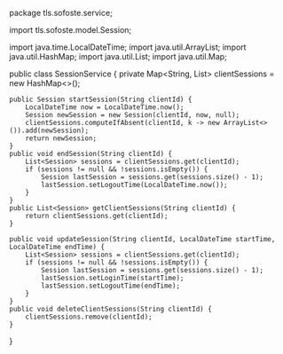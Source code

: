 package tls.sofoste.service;

import tls.sofoste.model.Session;

import java.time.LocalDateTime;
import java.util.ArrayList;
import java.util.HashMap;
import java.util.List;
import java.util.Map;

public class SessionService {
private Map<String, List<Session>> clientSessions = new HashMap<>();

    public Session startSession(String clientId) {
        LocalDateTime now = LocalDateTime.now();
        Session newSession = new Session(clientId, now, null);
        clientSessions.computeIfAbsent(clientId, k -> new ArrayList<>()).add(newSession);
        return newSession;
    }
    public void endSession(String clientId) {
        List<Session> sessions = clientSessions.get(clientId);
        if (sessions != null && !sessions.isEmpty()) {
            Session lastSession = sessions.get(sessions.size() - 1);
            lastSession.setLogoutTime(LocalDateTime.now());
        }
    }
    public List<Session> getClientSessions(String clientId) {
        return clientSessions.get(clientId);
    }

    public void updateSession(String clientId, LocalDateTime startTime, LocalDateTime endTime) {
        List<Session> sessions = clientSessions.get(clientId);
        if (sessions != null && !sessions.isEmpty()) {
            Session lastSession = sessions.get(sessions.size() - 1);
            lastSession.setLoginTime(startTime);
            lastSession.setLogoutTime(endTime);
        }
    }
    public void deleteClientSessions(String clientId) {
        clientSessions.remove(clientId);
    }
}